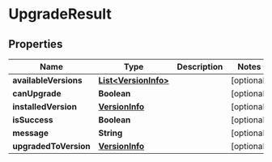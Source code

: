 # UpgradeResult

## Properties
Name | Type | Description | Notes
------------ | ------------- | ------------- | -------------
**availableVersions** | [**List&lt;VersionInfo&gt;**](VersionInfo.md) |  |  [optional]
**canUpgrade** | **Boolean** |  |  [optional]
**installedVersion** | [**VersionInfo**](VersionInfo.md) |  |  [optional]
**isSuccess** | **Boolean** |  |  [optional]
**message** | **String** |  |  [optional]
**upgradedToVersion** | [**VersionInfo**](VersionInfo.md) |  |  [optional]

